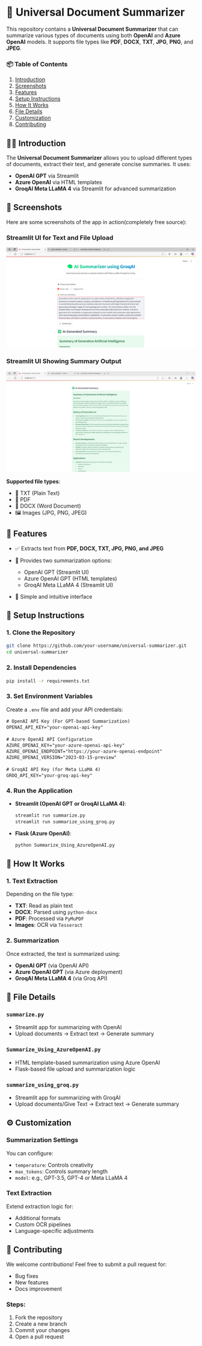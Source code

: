 # 🧠 Universal Document Summarizer

This repository contains a **Universal Document Summarizer** that can summarize various types of documents using both **OpenAI** and **Azure OpenAI** models. It supports file types like **PDF**, **DOCX**, **TXT**, **JPG**, **PNG**, and **JPEG**.


### 📦 Table of Contents

1. [Introduction](#-introduction)
2. [Screenshots](#-screenshots)
3. [Features](#-features)
4. [Setup Instructions](#-setup-instructions)
5. [How It Works](#-how-it-works)
6. [File Details](#-file-details)
7. [Customization](#-customization)
8. [Contributing](#-contributing)


## 🧑‍💻 Introduction

The **Universal Document Summarizer** allows you to upload different types of documents, extract their text, and generate concise summaries. It uses:

* **OpenAI GPT** via Streamlit
* **Azure OpenAI** via HTML templates
* **GroqAI Meta LLaMA 4** via Streamlit for advanced summarization

## 📸 Screenshots

Here are some screenshots of the app in action(completely free source):

### Streamlit UI for Text and File Upload

![Streamlit Text Upload](assets/groq_summarizer_home.png)

### Streamlit UI Showing Summary Output

![Streamlit Summary Output](assets/groq_summarizer_second.png)


**Supported file types**:

* 📝 TXT (Plain Text)
* 📄 PDF
* 📃 DOCX (Word Document)
* 🖼️ Images (JPG, PNG, JPEG)


## 🌟 Features

* ✅ Extracts text from **PDF, DOCX, TXT, JPG, PNG, and JPEG**
* 🔀 Provides two summarization options:

  * OpenAI GPT (Streamlit UI)
  * Azure OpenAI GPT (HTML templates)
  * GroqAI Meta LLaMA 4 (Streamlit UI)  
* 👡 Simple and intuitive interface


## 🔧 Setup Instructions

### 1. Clone the Repository

```bash
git clone https://github.com/your-username/universal-summarizer.git
cd universal-summarizer
```

### 2. Install Dependencies

```bash
pip install -r requirements.txt
```

### 3. Set Environment Variables

Create a `.env` file and add your API credentials:

```env
# OpenAI API Key (For GPT-based Summarization)
OPENAI_API_KEY="your-openai-api-key"

# Azure OpenAI API Configuration
AZURE_OPENAI_KEY="your-azure-openai-api-key"
AZURE_OPENAI_ENDPOINT="https://your-azure-openai-endpoint"
AZURE_OPENAI_VERSION="2023-03-15-preview"

# GroqAI API Key (for Meta LLaMA 4)
GROQ_API_KEY="your-groq-api-key"
```

### 4. Run the Application

* **Streamlit (OpenAI GPT or GroqAI LLaMA 4)**:

  ```bash
  streamlit run summarize.py
  streamlit run summarize_using_groq.py
  ```

* **Flask (Azure OpenAI)**:

  ```bash
  python Summarize_Using_AzureOpenAI.py
  ```

## 🧹 How It Works

### 1. Text Extraction

Depending on the file type:

* **TXT**: Read as plain text
* **DOCX**: Parsed using `python-docx`
* **PDF**: Processed via `PyMuPDF`
* **Images**: OCR via `Tesseract`

### 2. Summarization

Once extracted, the text is summarized using:

* **OpenAI GPT** (via OpenAI API)
* **Azure OpenAI GPT** (via Azure deployment)
* **GroqAI Meta LLaMA 4** (via Groq API)


## 📂 File Details

### `summarize.py`

* Streamlit app for summarizing with OpenAI
* Upload documents → Extract text → Generate summary

### `Summarize_Using_AzureOpenAI.py`

* HTML template-based summarization using Azure OpenAI
* Flask-based file upload and summarization logic

### `summarize_using_groq.py`
* Streamlit app for summarizing with GroqAI
* Upload documents/Give Text → Extract text → Generate summary

## ⚙️ Customization

### Summarization Settings

You can configure:

* `temperature`: Controls creativity
* `max_tokens`: Controls summary length
* `model`: e.g., GPT-3.5, GPT-4 or Meta LLaMA 4

### Text Extraction

Extend extraction logic for:

* Additional formats
* Custom OCR pipelines
* Language-specific adjustments


## 🎉 Contributing

We welcome contributions!
Feel free to submit a pull request for:

* Bug fixes
* New features
* Docs improvement

### Steps:

1. Fork the repository
2. Create a new branch
3. Commit your changes
4. Open a pull request

